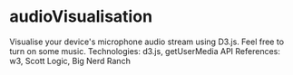 # audioVisualisation
Visualise your device's microphone audio stream using D3.js. Feel free to turn on some music.
Technologies: d3.js, getUserMedia API
References: w3, Scott Logic, Big Nerd Ranch

